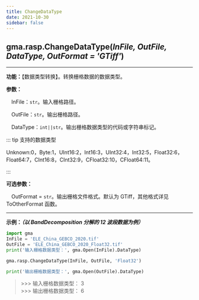 ```yaml
---
title: ChangeDataType
date: 2021-10-30
sidebar: false
---
```


## gma.rasp.**ChangeDataType**(*InFile, OutFile, DataType, OutFormat = 'GTiff'*)

---

**功能：**【数据类型转换】。转换栅格数据的数据类型。

**参数：** 

&emsp;InFile：`str`。输入栅格路径。

&emsp;OutFile：`str`。输出栅格路径。

&emsp;DataType：`int||str`。输出栅格数据类型的代码或字符串标记。

::: tip 支持的数据类型

Unknown:0，Byte:1，UInt16:2，Int16:3，UInt32:4，Int32:5，Float32:6，Float64:7，CInt16:8，CInt32:9，CFloat32:10，CFloat64:11。

:::

**可选参数：**

&emsp;OutFormat  = `str`。输出栅格文件格式。默认为 GTiff，其他格式详见 ToOtherFormat 函数。

---

**示例：*****（以 BandDecomposition 分解的 12 波段数据为例）***

```python
import gma
InFile = 'ELE_China_GEBCO_2020.tif'
OutFile = 'ELE_China_GEBCO_2020_Float32.tif'
print('输入栅格数据类型：', gma.Open(InFile).DataType)

gma.rasp.ChangeDataType(InFile, OutFile, 'Float32')

print('输出栅格数据类型：', gma.Open(OutFile).DataType)
```
> \>>> 输入栅格数据类型： 3<br>
> \>>> 输出栅格数据类型： 6